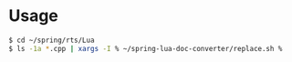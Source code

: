 # Usage

```sh
$ cd ~/spring/rts/Lua
$ ls -1a *.cpp | xargs -I % ~/spring-lua-doc-converter/replace.sh %
```